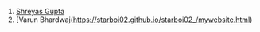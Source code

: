 1. [Shreyas Gupta](https://shreyasgupta.in/opencode-web/)
2. [Varun Bhardwaj(https://starboi02.github.io/starboi02_/mywebsite.html)